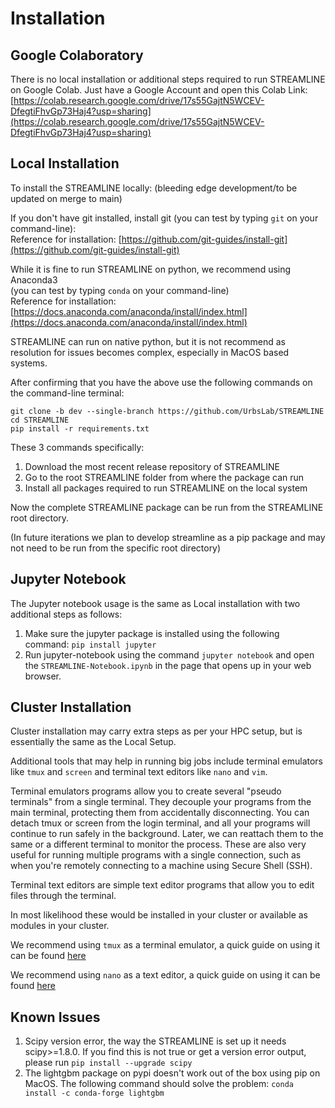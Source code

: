 # Installation

## Google Colaboratory
There is no local installation or additional steps required to run 
STREAMLINE on Google Colab.
Just have a Google Account and open this Colab Link:
[https://colab.research.google.com/drive/17s55GajtN5WCEV-DfegtiFhvGp73Haj4?usp=sharing](https://colab.research.google.com/drive/17s55GajtN5WCEV-DfegtiFhvGp73Haj4?usp=sharing)

## Local Installation
To install the STREAMLINE locally:
(bleeding edge development/to be updated on merge to main)


If you don't have git installed, install git
(you can test by typing `git` on your command-line):\
Reference for installation: [https://github.com/git-guides/install-git](https://github.com/git-guides/install-git)

While it is fine to run STREAMLINE on python, we recommend using Anaconda3 \
(you can test by typing `conda` on your command-line) \
Reference for installation: [https://docs.anaconda.com/anaconda/install/index.html](https://docs.anaconda.com/anaconda/install/index.html)

STREAMLINE can run on native python, but it is not recommend as resolution for issues becomes complex, especially in MacOS based systems.

After confirming that you have the above
use the following commands on the command-line terminal:
```
git clone -b dev --single-branch https://github.com/UrbsLab/STREAMLINE
cd STREAMLINE
pip install -r requirements.txt
```

These 3 commands specifically:
1. Download the most recent release repository of STREAMLINE
2. Go to the root STREAMLINE folder from where the package can run
3. Install all packages required to run STREAMLINE on the local system

Now the complete STREAMLINE package can be run 
from the STREAMLINE root directory.

(In future iterations we plan to develop streamline 
as a pip package and may not need to be run from the specific root directory)

## Jupyter Notebook
The Jupyter notebook usage is the same as Local installation with two additional steps as follows:

1. Make sure the jupyter package is installed using the following command:
   ```pip install jupyter```
2. Run jupyter-notebook using the command `jupyter notebook` and open the `STREAMLINE-Notebook.ipynb` in the 
   page that opens up in your web browser.

## Cluster Installation
Cluster installation may carry extra steps as per your HPC setup, but is essentially the same as the Local Setup.

Additional tools that may help in running big jobs include terminal emulators like `tmux` and `screen`
and terminal text editors like `nano` and `vim`.

Terminal emulators programs allow you to create several "pseudo terminals" from a single terminal.
They decouple your programs from the main terminal, 
protecting them from accidentally disconnecting. 
You can detach tmux or screen from the login terminal, 
and all your programs will continue to run safely in the background. 
Later, we can reattach them to the same or a different terminal to 
monitor the process. These are also very useful for running multiple programs with a single connection, 
such as when you're remotely connecting to a machine using Secure Shell (SSH).

Terminal text editors are simple text editor programs that allow you to edit files through the terminal.

In most likelihood these would be installed in your cluster or available as modules in your cluster.

We recommend using `tmux` as a terminal emulator, 
a quick guide on using it can be found [here](https://www.redhat.com/sysadmin/introduction-tmux-linux)

We recommend using `nano` as a text editor, 
a quick guide on using it can be found [here](https://www.hostinger.com/tutorials/how-to-install-and-use-nano-text-editor)


## Known Issues

1. Scipy version error, the way the STREAMLINE is set up it needs scipy>=1.8.0. If you find this is not true or 
   get a version error output, please run `pip install --upgrade scipy`
2. The lightgbm package on pypi doesn't work out of the box using pip on MacOS. The following command should solve the problem:
   ```conda install -c conda-forge lightgbm```
